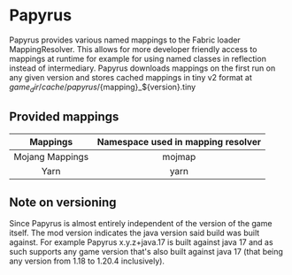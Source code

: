 # Papyrus
Papyrus provides various named mappings to the Fabric loader MappingResolver. This allows for more developer friendly
access to mappings at runtime for example for using named classes in reflection instead of intermediary.
Papyrus downloads mappings on the first run on any given version and stores cached mappings in tiny v2 format at
${game_dir}/cache/papyrus/${mapping}_${version}.tiny

## Provided mappings

|    Mappings     | Namespace used in mapping resolver |
|:---------------:|:----------------------------------:|
| Mojang Mappings |               mojmap               |
|      Yarn       |                yarn                |

## Note on versioning
Since Papyrus is almost entirely independent of the version of the game itself. The mod version indicates the java
version said build was built against. For example Papyrus x.y.z+java.17 is built against java 17 and as such supports
any game version that's also built against java 17 (that being any version from 1.18 to 1.20.4 inclusively).
